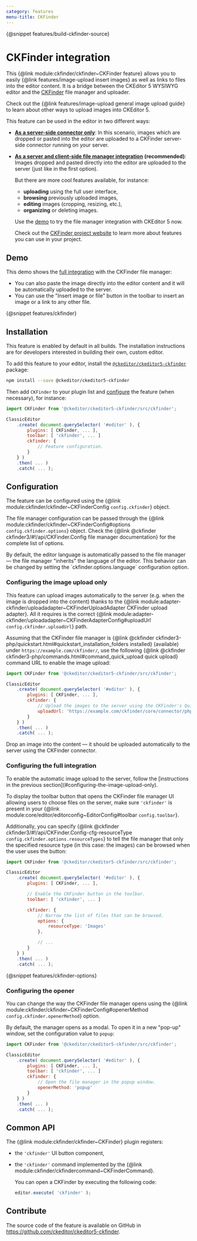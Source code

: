 ```yaml
---
category: features
menu-title: CKFinder
---
```


{@snippet features/build-ckfinder-source}

# CKFinder integration

This {@link module:ckfinder/ckfinder~CKFinder feature} allows you to easily {@link features/image-upload insert images} as well as links to files into the editor content. It is a bridge between the CKEditor 5 WYSIWYG editor and the [CKFinder](https://ckeditor.com/ckfinder) file manager and uploader.

<info-box>
	Check out the {@link features/image-upload general image upload guide} to learn about other ways to upload images into CKEditor 5.
</info-box>

This feature can be used in the editor in two different ways:

* [**As a server-side connector only**](#configuring-the-image-upload-only): In this scenario, images which are dropped or pasted into the editor are uploaded to a CKFinder server-side connector running on your server.
* [**As a server and client-side file manager integration**](#configuring-the-full-integration) **(recommended)**: Images dropped and pasted directly into the editor are uploaded to the server (just like in the first option).

	But there are more cool features available, for instance:

	* **uploading** using the full user interface,
	* **browsing** previously uploaded images,
	* **editing** images (cropping, resizing, etc.),
	* **organizing** or deleting images.

	Use the [demo](#demo) to try the file manager integration with CKEditor 5 now.

	Check out the [CKFinder project website](https://ckeditor.com/ckeditor-4/ckfinder/) to learn more about features you can use in your project.

## Demo

This demo shows the [full integration](#configuring-the-full-integration) with the CKFinder file manager:

* You can also paste the image directly into the editor content and it will be automatically uploaded to the server.
* You can use the "Insert image or file" button in the toolbar to insert an image or a link to any other file.

{@snippet features/ckfinder}

## Installation

<info-box info>
	This feature is enabled by default in all builds. The installation instructions are for developers interested in building their own, custom editor.
</info-box>

To add this feature to your editor, install the [`@ckeditor/ckeditor5-ckfinder`](https://www.npmjs.com/package/@ckeditor/ckeditor5-ckfinder) package:

```bash
npm install --save @ckeditor/ckeditor5-ckfinder
```

Then add `CKFinder` to your plugin list and [configure](#configuration) the feature (when necessary), for instance:

```js
import CKFinder from '@ckeditor/ckeditor5-ckfinder/src/ckfinder';

ClassicEditor
	.create( document.querySelector( '#editor' ), {
		plugins: [ CKFinder, ... ],
		toolbar: [ 'ckfinder', ... ]
		ckfinder: {
			// Feature configuration.
		}
	} )
	.then( ... )
	.catch( ... );
```

## Configuration

The feature can be configured using the {@link module:ckfinder/ckfinder~CKFinderConfig `config.ckfinder`} object.

The file manager configuration can be passed through the {@link module:ckfinder/ckfinder~CKFinderConfig#options `config.ckfinder.options`} object. Check the {@link @ckfinder ckfinder3/#!/api/CKFinder.Config file manager documentation} for the complete list of options.

<info-box>
	By default, the editor language is automatically passed to the file manager — the file manager "inherits" the language of the editor. This behavior can be changed by setting the `ckfinder.options.language` configuration option.
</info-box>

### Configuring the image upload only

This feature can upload images automatically to the server (e.g. when the image is dropped into the content) thanks to the {@link module:adapter-ckfinder/uploadadapter~CKFinderUploadAdapter CKFinder upload adapter}. All it requires is the correct {@link module:adapter-ckfinder/uploadadapter~CKFinderAdapterConfig#uploadUrl `config.ckfinder.uploadUrl`} path.

Assuming that the CKFinder file manager is {@link @ckfinder ckfinder3-php/quickstart.html#quickstart_installation_folders installed} (available) under `https://example.com/ckfinder/`, use the following {@link @ckfinder ckfinder3-php/commands.html#command_quick_upload quick upload} command URL to enable the image upload:

```js
import CKFinder from '@ckeditor/ckeditor5-ckfinder/src/ckfinder';

ClassicEditor
	.create( document.querySelector( '#editor' ), {
		plugins: [ CKFinder, ... ],
		ckfinder: {
			// Upload the images to the server using the CKFinder's QuickUpload command.
			uploadUrl: 'https://example.com/ckfinder/core/connector/php/connector.php?command=QuickUpload&type=Images&responseType=json'
		}
	} )
	.then( ... )
	.catch( ... );
```

Drop an image into the content — it should be uploaded automatically to the server using the CKFinder connector.

### Configuring the full integration

<info-box>
	To enable the automatic image upload to the server, follow the [instructions in the previous section](#configuring-the-image-upload-only).
</info-box>

To display the toolbar button that opens the CKFinder file manager UI allowing users to choose files on the server, make sure `'ckfinder'` is present in your {@link module:core/editor/editorconfig~EditorConfig#toolbar `config.toolbar`}.

Additionally, you can specify {@link @ckfinder ckfinder3/#!/api/CKFinder.Config-cfg-resourceType `config.ckfinder.options.resourceTypes`} to tell the file manager that only the specified resource type (in this case: the images) can be browsed when the user uses the button:

```js
import CKFinder from '@ckeditor/ckeditor5-ckfinder/src/ckfinder';

ClassicEditor
	.create( document.querySelector( '#editor' ), {
		plugins: [ CKFinder, ... ],

		// Enable the CKFinder button in the toolbar.
		toolbar: [ 'ckfinder', ... ]

		ckfinder: {
			// Narrow the list of files that can be browsed.
			options: {
				resourceType: 'Images'
			},

			// ...
		}
	} )
	.then( ... )
	.catch( ... );
```

{@snippet features/ckfinder-options}

### Configuring the opener

You can change the way the CKFinder file manager opens using the {@link module:ckfinder/ckfinder~CKFinderConfig#openerMethod `config.ckfinder.openerMethod`} option.

By default, the manager opens as a modal. To open it in a new "pop-up" window, set the configuration value to `popup`:

```js
import CKFinder from '@ckeditor/ckeditor5-ckfinder/src/ckfinder';

ClassicEditor
	.create( document.querySelector( '#editor' ), {
		plugins: [ CKFinder, ... ],
		toolbar: [ 'ckfinder', ... ]
		ckfinder: {
			// Open the file manager in the popup window.
			openerMethod: 'popup'
		}
	} )
	.then( ... )
	.catch( ... );
```

## Common API

The {@link module:ckfinder/ckfinder~CKFinder} plugin registers:

* the `'ckfinder'` UI button component,
* the `'ckfinder'` command implemented by the {@link module:ckfinder/ckfindercommand~CKFinderCommand}.

	You can open a CKFinder by executing the following code:

	```js
	editor.execute( 'ckfinder' );
	```

## Contribute

The source code of the feature is available on GitHub in https://github.com/ckeditor/ckeditor5-ckfinder.
